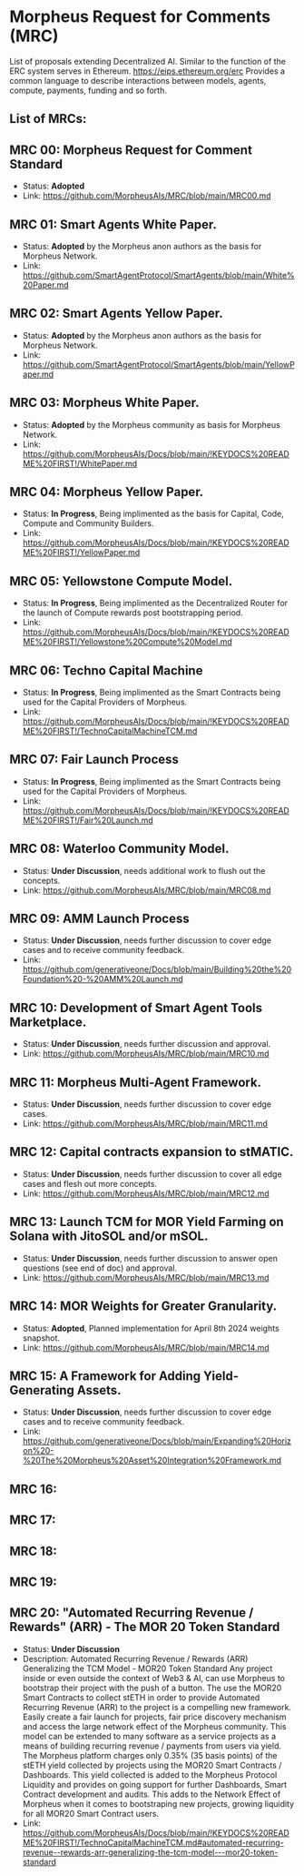 # Morpheus Request for Comments (MRC)
List of proposals extending Decentralized AI. 
Similar to the function of the ERC system serves in Ethereum. 
https://eips.ethereum.org/erc Provides a common language to describe interactions between models, agents, compute, payments, funding and so forth.

## List of MRCs:

## MRC 00: Morpheus Request for Comment Standard
- Status: **Adopted**
- Link: https://github.com/MorpheusAIs/MRC/blob/main/MRC00.md

## MRC 01: Smart Agents White Paper.
- Status: **Adopted** by the Morpheus anon authors as the basis for Morpheus Network.
- Link: https://github.com/SmartAgentProtocol/SmartAgents/blob/main/White%20Paper.md

## MRC 02: Smart Agents Yellow Paper.
- Status: **Adopted** by the Morpheus anon authors as the basis for Morpheus Network.
- Link: https://github.com/SmartAgentProtocol/SmartAgents/blob/main/YellowPaper.md

## MRC 03: Morpheus White Paper.
- Status: **Adopted** by the Morpheus community as basis for Morpheus Network.
- Link: https://github.com/MorpheusAIs/Docs/blob/main/!KEYDOCS%20README%20FIRST!/WhitePaper.md

## MRC 04: Morpheus Yellow Paper.
- Status: **In Progress**, Being implimented as the basis for Capital, Code, Compute and Community Builders.
- Link: https://github.com/MorpheusAIs/Docs/blob/main/!KEYDOCS%20README%20FIRST!/YellowPaper.md

## MRC 05: Yellowstone Compute Model.
- Status: **In Progress**, Being implimented as the Decentralized Router for the launch of Compute rewards post bootstrapping period.
- Link: https://github.com/MorpheusAIs/Docs/blob/main/!KEYDOCS%20README%20FIRST!/Yellowstone%20Compute%20Model.md

## MRC 06: Techno Capital Machine
- Status: **In Progress**, Being implimented as the Smart Contracts being used for the Capital Providers of Morpheus.
- Link: https://github.com/MorpheusAIs/Docs/blob/main/!KEYDOCS%20README%20FIRST!/TechnoCapitalMachineTCM.md

## MRC 07: Fair Launch Process
- Status: **In Progress**, Being implimented as the Smart Contracts being used for the Capital Providers of Morpheus.
- Link: https://github.com/MorpheusAIs/Docs/blob/main/!KEYDOCS%20README%20FIRST!/Fair%20Launch.md

## MRC 08: Waterloo Community Model.
- Status: **Under Discussion**, needs additional work to flush out the concepts.
- Link: https://github.com/MorpheusAIs/MRC/blob/main/MRC08.md

## MRC 09: AMM Launch Process
- Status: **Under Discussion**, needs further discussion to cover edge cases and to receive community feedback.
- Link: https://github.com/generativeone/Docs/blob/main/Building%20the%20Foundation%20-%20AMM%20Launch.md

## MRC 10: Development of Smart Agent Tools Marketplace.
- Status: **Under Discussion**, needs further discussion and approval.
- Link: https://github.com/MorpheusAIs/MRC/blob/main/MRC10.md

## MRC 11: Morpheus Multi-Agent Framework.
- Status: **Under Discussion**, needs further discussion to cover edge cases.
- Link: https://github.com/MorpheusAIs/MRC/blob/main/MRC11.md

## MRC 12: Capital contracts expansion to stMATIC.
- Status: **Under Discussion**, needs further discussion to cover all edge cases and flesh out more concepts.
- Link: https://github.com/MorpheusAIs/MRC/blob/main/MRC12.md

## MRC 13: Launch TCM for MOR Yield Farming on Solana with JitoSOL and/or mSOL.
- Status: **Under Discussion**, needs further discussion to answer open questions (see end of doc) and approval.
- Link: https://github.com/MorpheusAIs/MRC/blob/main/MRC13.md

## MRC 14: MOR Weights for Greater Granularity.
- Status: **Adopted**, Planned implementation for April 8th 2024 weights snapshot.
- Link: https://github.com/MorpheusAIs/MRC/blob/main/MRC14.md

## MRC 15: A Framework for Adding Yield-Generating Assets.
- Status: **Under Discussion**, needs further discussion to cover edge cases and to receive community feedback.
- Link: https://github.com/generativeone/Docs/blob/main/Expanding%20Horizon%20-%20The%20Morpheus%20Asset%20Integration%20Framework.md

## MRC 16:

## MRC 17:

## MRC 18:

## MRC 19:

## MRC 20: "Automated Recurring Revenue / Rewards" (ARR) - The MOR 20 Token Standard
- Status: **Under Discussion** 
- Description:  Automated Recurring Revenue / Rewards (ARR) Generalizing the TCM Model - MOR20 Token Standard
Any project inside or even outside the context of Web3 & AI, can use Morpheus to bootstrap their project with the push of a button.
The use the MOR20 Smart Contracts to collect stETH in order to provide Automated Recurring Revenue (ARR) to the project is a compelling new framework.
Easily create a fair launch for projects, fair price discovery mechanism and access the large network effect of the Morpheus community.
This model can be extended to many software as a service projects as a means of building recurring revenue / payments from users via yield.
The Morpheus platform charges only 0.35% (35 basis points) of the stETH yield collected by projects using the MOR20 Smart Contracts / Dashboards.
This yield collected is added to the Morpheus Protocol Liquidity and provides on going support for further Dashboards, Smart Contract development and audits.
This adds to the Network Effect of Morpheus when it comes to bootstraping new projects, growing liquidity for all MOR20 Smart Contract users.
- Link: https://github.com/MorpheusAIs/Docs/blob/main/!KEYDOCS%20README%20FIRST!/TechnoCapitalMachineTCM.md#automated-recurring-revenue--rewards-arr-generalizing-the-tcm-model---mor20-token-standard
